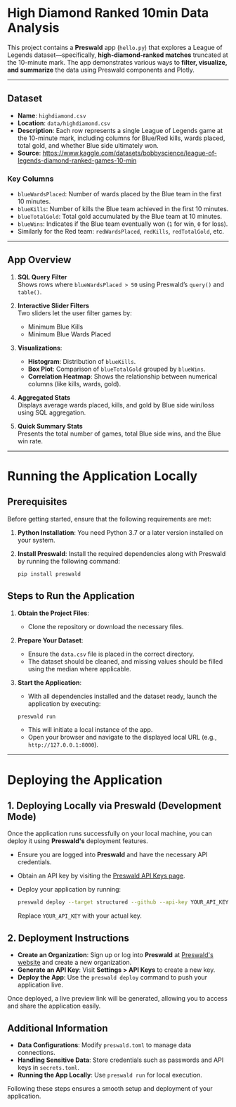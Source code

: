 # High Diamond Ranked 10min Data Analysis

This project contains a **Preswald** app (`hello.py`) that explores a League of Legends dataset—specifically, **high-diamond-ranked matches** truncated at the 10-minute mark. The app demonstrates various ways to **filter, visualize, and summarize** the data using Preswald components and Plotly.

---

## Dataset

- **Name**: `highdiamond.csv`  
- **Location**: `data/highdiamond.csv`
- **Description**: Each row represents a single League of Legends game at the 10-minute mark, including columns for Blue/Red kills, wards placed, total gold, and whether Blue side ultimately won.  
- **Source**: https://www.kaggle.com/datasets/bobbyscience/league-of-legends-diamond-ranked-games-10-min

### Key Columns

- `blueWardsPlaced`: Number of wards placed by the Blue team in the first 10 minutes.  
- `blueKills`: Number of kills the Blue team achieved in the first 10 minutes.  
- `blueTotalGold`: Total gold accumulated by the Blue team at 10 minutes.  
- `blueWins`: Indicates if the Blue team eventually won (`1` for win, `0` for loss).  
- Similarly for the Red team: `redWardsPlaced`, `redKills`, `redTotalGold`, etc.

---

## App Overview

1. **SQL Query Filter**  
   Shows rows where `blueWardsPlaced > 50` using Preswald’s `query()` and `table()`.

2. **Interactive Slider Filters**  
   Two sliders let the user filter games by:
   - Minimum Blue Kills  
   - Minimum Blue Wards Placed  

3. **Visualizations**:
   - **Histogram**: Distribution of `blueKills`.  
   - **Box Plot**: Comparison of `blueTotalGold` grouped by `blueWins`.  
   - **Correlation Heatmap**: Shows the relationship between numerical columns (like kills, wards, gold).  

4. **Aggregated Stats**  
   Displays average wards placed, kills, and gold by Blue side win/loss using SQL aggregation.

5. **Quick Summary Stats**  
   Presents the total number of games, total Blue side wins, and the Blue win rate.

---

# Running the Application Locally

## Prerequisites

Before getting started, ensure that the following requirements are met:

1. **Python Installation**: You need Python 3.7 or a later version installed on your system.

2. **Install Preswald**:
   Install the required dependencies along with Preswald by running the following command:
   
   ```bash
   pip install preswald
   ```

## Steps to Run the Application

1. **Obtain the Project Files**:
   - Clone the repository or download the necessary files.

2. **Prepare Your Dataset**:
   - Ensure the `data.csv` file is placed in the correct directory.
   - The dataset should be cleaned, and missing values should be filled using the median where applicable.

3. **Start the Application**:
   - With all dependencies installed and the dataset ready, launch the application by executing:
   
   ```bash
   preswald run
   ```
   - This will initiate a local instance of the app.
   - Open your browser and navigate to the displayed local URL (e.g., `http://127.0.0.1:8000`).

---

# Deploying the Application

## 1. **Deploying Locally via Preswald (Development Mode)**

Once the application runs successfully on your local machine, you can deploy it using **Preswald's** deployment features.

- Ensure you are logged into **Preswald** and have the necessary API credentials.
- Obtain an API key by visiting the [Preswald API Keys page](https://app.preswald.com/settings/api-keys).
- Deploy your application by running:
  
  ```bash
  preswald deploy --target structured --github --api-key YOUR_API_KEY
  ```
  Replace `YOUR_API_KEY` with your actual key.

## 2. **Deployment Instructions**

- **Create an Organization**: Sign up or log into **Preswald** at [Preswald's website](https://app.preswald.com/) and create a new organization.
- **Generate an API Key**: Visit **Settings > API Keys** to create a new key.
- **Deploy the App**: Use the `preswald deploy` command to push your application live.

Once deployed, a live preview link will be generated, allowing you to access and share the application easily.

## Additional Information

- **Data Configurations**: Modify `preswald.toml` to manage data connections.
- **Handling Sensitive Data**: Store credentials such as passwords and API keys in `secrets.toml`.
- **Running the App Locally**: Use `preswald run` for local execution.

Following these steps ensures a smooth setup and deployment of your application.